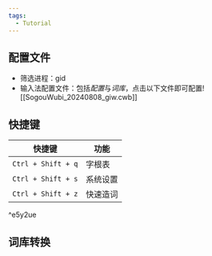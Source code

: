 ```yaml
---
tags:
  - Tutorial
---
```

## 配置文件
- 筛选进程：gid 
- 输入法配置文件：包括*配置*与*词库*，点击以下文件即可配置![[SogouWubi_20240808_giw.cwb]]
## 快捷键

| 快捷键                | 功能   |
| ------------------ | ---- |
| `Ctrl + Shift + q` | 字根表  |
| `Ctrl + Shift + s` | 系统设置 |
| `Ctrl + Shift + z` | 快速造词 |

^e5y2ue

## 词库转换

